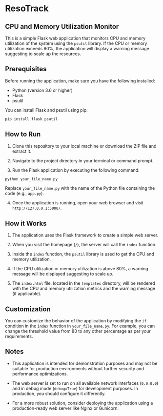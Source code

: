# ResoTrack

## CPU and Memory Utilization Monitor

This is a simple Flask web application that monitors CPU and memory utilization of the system using the `psutil` library. If the CPU or memory utilization exceeds 80%, the application will display a warning message suggesting to scale up the resources.

## Prerequisites

Before running the application, make sure you have the following installed:

- Python (version 3.6 or higher)
- Flask
- psutil

You can install Flask and psutil using pip:

```bash
pip install flask psutil
```

## How to Run

1. Clone this repository to your local machine or download the ZIP file and extract it.

2. Navigate to the project directory in your terminal or command prompt.

3. Run the Flask application by executing the following command:

```bash
python your_file_name.py
```

Replace `your_file_name.py` with the name of the Python file containing the code (e.g., `app.py`).

4. Once the application is running, open your web browser and visit `http://127.0.0.1:5000/`.

## How it Works

1. The application uses the Flask framework to create a simple web server.

2. When you visit the homepage (`/`), the server will call the `index` function.

3. Inside the `index` function, the `psutil` library is used to get the CPU and memory utilization.

4. If the CPU utilization or memory utilization is above 80%, a warning message will be displayed suggesting to scale up.

5. The `index.html` file, located in the `templates` directory, will be rendered with the CPU and memory utilization metrics and the warning message (if applicable).

## Customization

You can customize the behavior of the application by modifying the `if` condition in the `index` function in `your_file_name.py`. For example, you can change the threshold value from 80 to any other percentage as per your requirements.

## Notes

- This application is intended for demonstration purposes and may not be suitable for production environments without further security and performance optimizations.

- The web server is set to run on all available network interfaces (`0.0.0.0`) and in debug mode (`debug=True`) for development purposes. In production, you should configure it differently.

- For a more robust solution, consider deploying the application using a production-ready web server like Nginx or Gunicorn.


